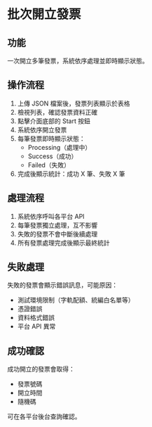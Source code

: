 # 批次開立發票

## 功能

一次開立多筆發票，系統依序處理並即時顯示狀態。

## 操作流程

1. 上傳 JSON 檔案後，發票列表顯示於表格
2. 檢視列表，確認發票資料正確
3. 點擊介面底部的 Start 按鈕
4. 系統依序開立發票
5. 每筆發票即時顯示狀態：
   - Processing（處理中）
   - Success（成功）
   - Failed（失敗）
6. 完成後顯示統計：成功 X 筆、失敗 X 筆

## 處理流程

1. 系統依序呼叫各平台 API
2. 每筆發票獨立處理，互不影響
3. 失敗的發票不會中斷後續處理
4. 所有發票處理完成後顯示最終統計

## 失敗處理

失敗的發票會顯示錯誤訊息，可能原因：
- 測試環境限制（字軌配額、統編白名單等）
- 憑證錯誤
- 資料格式錯誤
- 平台 API 異常

## 成功確認

成功開立的發票會取得：
- 發票號碼
- 開立時間
- 隨機碼

可在各平台後台查詢確認。
